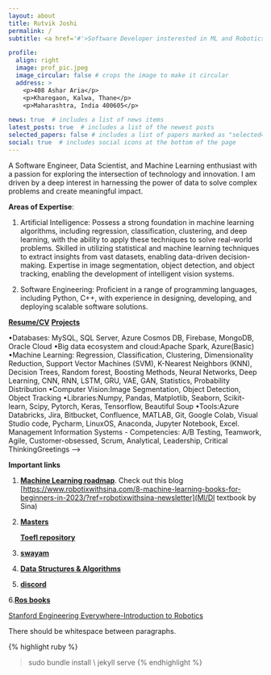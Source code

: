 ```yaml
---
layout: about
title: Rutvik Joshi
permalink: /
subtitle: <a href='#'>Software Developer insterested in ML and Robotics.</a>. 

profile:
  align: right
  image: prof_pic.jpeg
  image_circular: false # crops the image to make it circular
  address: >
    <p>408 Ashar Aria</p>
    <p>Kharegaon, Kalwa, Thane</p>
    <p>Maharashtra, India 400605</p>

news: true  # includes a list of news items
latest_posts: true  # includes a list of the newest posts
selected_papers: false # includes a list of papers marked as "selected={true}"
social: true  # includes social icons at the bottom of the page
---
```

A Software Engineer, Data Scientist, and Machine Learning enthusiast with a passion for exploring the intersection of technology and innovation. I am driven by a deep interest in harnessing the power of data to solve complex problems and create meaningful impact.

**Areas of Expertise**:

1. Artificial Intelligence: Possess a strong foundation in machine learning algorithms, including regression, classification, clustering, and deep learning, with the ability to apply these techniques to solve real-world problems. Skilled in utilizing statistical and machine learning techniques to extract insights from vast datasets, enabling data-driven decision-making. Expertise in image segmentation, object detection, and object tracking, enabling the development of intelligent vision systems.

<!-- 2. Data Science: Skilled in utilizing statistical and machine learning techniques to extract insights from vast datasets, enabling data-driven decision-making. -->

2. Software Engineering: Proficient in a range of programming languages, including Python, C++, with experience in designing, developing, and deploying scalable software solutions.

<!-- 4. Computer Vision: Expertise in image segmentation, object detection, and object tracking, enabling the development of intelligent vision systems.
Target to learn: -->
[**Resume/CV**](https://rutvikjoshi63.github.io/cv/)
[**Projects**](https://rutvikjoshi63.github.io/projects/)

<!-- Technical Skills:
 Programming Languages: Python, C++, Bash/Shell scripting <!-- ,JAVA -->

•Databases: MySQL, SQL Server, Azure Cosmos DB, Firebase, MongoDB, Oracle Cloud
•Big data ecosystem and cloud:Apache Spark, Azure(Basic)
•Machine Learning: Regression, Classification, Clustering, Dimensionality Reduction, Support Vector Machines (SVM), K-Nearest Neighbors (KNN), Decision Trees, Random
forest, Boosting Methods, Neural Networks, Deep Learning, CNN, RNN, LSTM, GRU, VAE, GAN, Statistics, Probability Distribution
•Computer Vision:Image Segmentation, Object Detection, Object Tracking
•Libraries:Numpy, Pandas, Matplotlib, Seaborn, Scikit-learn, Scipy, Pytorch, Keras, Tensorflow, Beautiful Soup
•Tools:Azure Databricks, Jira, Bitbucket, Confluence, MATLAB, Git, Google Colab, Visual Studio code, Pycharm, LinuxOS, Anaconda, Jupyter Notebook, Excel.
Management Information Systems - Competencies: A/B Testing, Teamwork, Agile, Customer-obsessed, Scrum, Analytical, Leadership, Critical ThinkingGreetings -->

<!-- Text can be **bold**, _italic_, or ~~strikethrough~~. -->
**Important links**
<!-- 1. [**Machine Learning roadmap**](https://rutvikjoshi63.github.io/blogs/Machine-Learning-roadmap/). -->

1. [**Machine Learning roadmap**](https://rutvikjoshi63.github.io/blog/2023/Machine-Learning-roadmap/).
Check out this blog [https://www.robotixwithsina.com/8-machine-learning-books-for-beginners-in-2023/?ref=robotixwithsina-newsletter](Ml/Dl textbook by Sina)
2. [**Masters**](https://rutvikjoshi63.github.io/blog/2023/Masters/)
   
    [**Toefl repository**](https://rutvikjoshi63.github.io/blog/2023/Toefl-repository/)

4. [**swayam**](https://swayam.gov.in/mycourses)

5. [**Data Structures & Algorithms**](https://rutvikjoshi63.github.io/blog/2023/Data-Structures-Algorithms/)

6. [**discord**](https://discord.com/channels/759039091433013309/759039091433013312)

6.[**Ros books**]([https://discord.com/channels/791638463614287872/792385880953323532/848487861681651712](https://drive.google.com/drive/u/1/folders/1uxy-lXOb3fA8h-7npO-MO_jqbhOIx8Ou)) 

[Stanford Engineering Everywhere-Introduction to Robotics](https://see.stanford.edu/Course/CS223A)

There should be whitespace between paragraphs.

<!-- The code is already in, just name your picture `prof_pic.jpg` and put it in the `img/` folder. -->

<!-- Put your address / P.O. box / other info right below your picture. You can also disable any of these elements by editing `profile` property of the YAML header of your `_pages/about.md`. Edit `_bibliography/papers.bib` and Jekyll will render your [publications page](/al-folio/publications/) automatically.

Link to your social media connections, too. This theme is set up to use [Font Awesome icons](http://fortawesome.github.io/Font-Awesome/) and [Academicons](https://jpswalsh.github.io/academicons/), like the ones below. Add your Facebook, Twitter, LinkedIn, Google Scholar, or just disable all of them. -->
{% highlight ruby %}
>sudo bundle install \\
>jekyll serve
{% endhighlight %}
